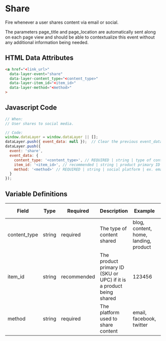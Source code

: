 # Share

Fire whenever a user shares content via email or social. 

The parameters page_title and page_location are automatically sent along on each page view and should be able to contextualize this event without any additional information being needed.

## HTML Data Attributes

```html
<a href="<link_url>"
  data-layer-event="share"
  data-layer-content_type="<content_type>"
  data-layer-item_id="<item_id>"
  data-layer-method="<method>"
>
```

## Javascript Code

```js
// When:
// User shares to social media.

// Code:
window.dataLayer = window.dataLayer || [];
dataLayer.push({ event_data: null });  // Clear the previous event_data object.
dataLayer.push({
  event: 'share',
  event_data: {
    content_type: '<content_type>', // REQUIRED | string | type of content | ex. blog, landing, content, product
    item_id: '<item_id>', // recommended | string | product primary ID | ex. SKU CW21001 or UPC 012345678905 (12 digits)
    method: '<method>' // REQUIRED | string | social platform | ex. email, facebook, twitter
  }
});
```

## Variable Definitions

|Field|Type|Required|Description|Example|Pattern|Min Length|Max Length|Minimum|Maximum|Multiple Of|
| --- | --- | --- | --- | --- | --- | --- | --- | --- | --- | --- |
|content_type|string|required|The type of content shared|blog, content, home, landing, product|
|item_id|string|recommended|The product primary ID (SKU or UPC) if it is a product being shared|123456|
|method|string|required|The platform used to share content|email, facebook, twitter|